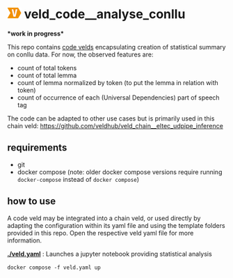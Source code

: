 # ![veld chain](https://raw.githubusercontent.com/veldhub/.github/refs/heads/main/images/symbol_V_letter.png) veld_code__analyse_conllu

**\*work in progress\***

This repo contains [code velds](https://zenodo.org/records/13322913) encapsulating creation of 
statistical summary on conllu data. For now, the observed features are:
- count of total tokens 
- count of total lemma
- count of lemma normalized by token (to put the lemma in relation with token)
- count of occurrence of each (Universal Dependencies) part of speech tag

The code can be adapted to other use cases but is primarily used in this chain veld: 
https://github.com/veldhub/veld_chain__eltec_udpipe_inference

## requirements

- git
- docker compose (note: older docker compose versions require running `docker-compose` instead of 
  `docker compose`)

## how to use

A code veld may be integrated into a chain veld, or used directly by adapting the configuration 
within its yaml file and using the template folders provided in this repo. Open the respective veld 
yaml file for more information.

**[./veld.yaml](./veld.yaml)** : Launches a jupyter notebook providing statistical analysis
```
docker compose -f veld.yaml up
```

